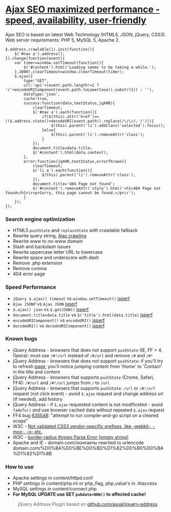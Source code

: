 # [Ajax SEO maximized performance - speed, availability, user-friendly](//lab.laukstein.com/jsonp-ajax-seo/)
Ajax SEO is based on latest Web Technology (HTML5, JSON, jQuery, CSS3). Web server requirements: PHP 5, MySQL 5, Apache 2.
    
    
    $.address.crawlable(1).init(function(){
        $('#nav a').address();
    }).change(function(event){
        var timer=window.setTimeout(function(){
            $('#content').html('Loading seems to be taking a while.');
        },3800),clearTimeout=window.clearTimeout(timer);
        $.ajax({
            type:"GET",
            url:'api'+(event.path.length!=1 ? '/'+encodeURIComponent(event.path.toLowerCase().substr(1)) : ''),
            dataType:'json',
            cache:true,
            success:function(data,textStatus,jqXHR){
                clearTimeout;
                $('#nav a').each(function(){
                    if($(this).attr('href')==(($.address.state()+decodeURI(event.path)).replace(/\/\//,'/'))){
                        $(this).parent('li').addClass('selected').focus();
                    }else{
                        $(this).parent('li').removeAttr('class');
                    }
                });
                document.title=data.title;
                $('#content').html(data.content);
            },
            error:function(jqXHR,textStatus,errorThrown){
                clearTimeout;
                $('li a').each(function(){
                    $(this).parent('li').removeAttr('class');
                });
                document.title='404 Page not found';
                $('#content').removeAttr('style').html('<h1>404 Page not found</h1>\r<p>Sorry, this page cannot be found.</p>\r');
            }
        });
    });
    
    
### Search engine optimization

 -  HTML5 `pushState` and `replaceState` with crawlable fallback
 -  Rewrite query string, [Ajax crawling](//code.google.com/web/ajaxcrawling/docs/getting-started.html)
 -  Rewrite www to no-www domain
 -  Slash and backslash issues
 -  Rewrite uppercase letter URL to lowercase
 -  Rewrite space and underscore with dash
 -  Remove .php extension
 -  Remove comma
 -  404 error page


### Speed Performance

 -  `jQuery $.ajax() timeout` vs `window.setTimeout()` [jsperf](//jsperf.com/jquery-ajax-jsonp-timeout-performormance)
 -  `Ajax JSONP` vs `Ajax JSON` [jsperf](//jsperf.com/ajax-jsonp-vs-ajax-json)
 -  `$.ajax() json` vs `$.getJSON()` [jsperf](//jsperf.com/getjson-vs-ajax-json)
 -  `document.title=data.title` vs `$('title').html(data.title)` [jsperf](//jsperf.com/rename-title)
 -  `encodeURIComponent()` vs `encodeURI()` [jsperf](//jsperf.com/encodeuri-vs-encodeuricomponent)
 -  `decodeURI()` vs `decodeURIComponent()` [jsperf](//jsperf.com/decodeuri-vs-decodeuricomponent)


### Known bugs

 -  jQuery Address - browsers that does not support `pushState` (IE, FF > 4, Opera): must use `/#!/url` instead of `/#/url` and remove `/#` and `/#!`
 -  jQuery Address - browsers that does not support `pushState`: if you'll try to refresh [page](//lab.laukstein.com/ajax-seo/#!/contact), you'll notice *jumping* content from 'Home' to 'Contact' in the title and content
 -  jQuery Address - browsers that supports `pushState` (Crome, Safari, FF4): `/#/url` and `/#!/url` *jumps* from `/` to `/url`
 -  jQuery Address - browsers that supports `pushState`: `/url` or `/#!/url` request (not click event) - avoid `$.ajax` request and change address url (if needed), add history
 -  jQuery Address - if `$.ajax` requested content is not modificeted - avoid `fadeTo()` and use browser cached data without repeated `$.ajax` request
 -  FF4 bug [635548](//bugzilla.mozilla.org/show_bug.cgi?id=635548): "attempt to run compile-and-go script on a cleared scope"
 -  W3C - [Not validated CSS3 vendor-specific prefixes, like -webkit-, -moz-, -o- etc.](//www.w3.org/Bugs/Public/show_bug.cgi?id=11989)
 -  W3C - [border-radius throws Parse Error [empty string]](//www.w3.org/Bugs/Public/show_bug.cgi?id=11975)
 -  Apache and IE - domain.com//контакты rewrited to urlencode domain.com/%D0%BA%D0%BE%D0%BD%D1%82%D0%B0%D0%BA%D1%82%D1%8B


### How to use

 -  Apache settings in content/httpd.conf
 -  PHP settings in content/php.ini or php_flag, php_value's in .htaccess
 -  MySQL settings in content/connect.php
 -  **For MySQL UPDATE use SET `pubdate=NOW()` to affected cache!**


> jQuery Address Plugin based on [github.com/asual/jquery-address](//github.com/asual/jquery-address)